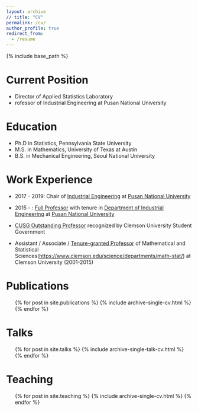 ```yaml
---
layout: archive
// title: "CV"
permalink: /cv/
author_profile: true
redirect_from:
  - /resume
---
```


{% include base_path %}


Current Position
======
* Director of Applied Statistics Laboratory
* rofessor of Industrial Engineering at Pusan National University 




Education
======
* Ph.D in Statistics, Pennsylvania State University
* M.S. in Mathematics, University of Texas at Austin
* B.S. in Mechanical Engineering, Seoul National University 



Work Experience
======
* 2017 - 2019: Chair of [Industrial Engineering](ie.pusan.ac.kr) at [Pusan National University](pusan.ac.kr)
<!--
  * Github University   
  * Duties included: Tagging issues   
  * Supervisor: Professor Git   
-->

* 2015 - : [Full Professor](https://drive.google.com/file/d/0B-GVxDJZNtwYblN3NTFYakJHTXc/view) with tenure in [Department of Industrial Engineering](ie.pusan.ac.kr) at [Pusan National University](pusan.ac.kr)

* [CUSG Outstanding Professor](https://drive.google.com/open?id=0B-GVxDJZNtwYVG9jZDJJSGFNNU0)  recognized by Clemson University Student Government

* Assistant / Associate / [Tenure-granted Professor](https://drive.google.com/open?id=0B-GVxDJZNtwYUGg3ZjNGeHU5QTQ) of Mathematical and Statistical Sciences(https://www.clemson.edu/science/departments/math-stat/) at Clemson University (2001-2015)

Publications
======
  <ul>{% for post in site.publications %}
    {% include archive-single-cv.html %}
  {% endfor %}</ul>
 

 
Talks
======
  <ul>{% for post in site.talks %}
    {% include archive-single-talk-cv.html %}
  {% endfor %}</ul>
 

 
Teaching
======
  <ul>{% for post in site.teaching %}
    {% include archive-single-cv.html %}
  {% endfor %}</ul>
  
